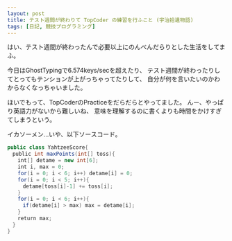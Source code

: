 ```yaml
---
layout: post
title: テスト週間が終わりて TopCoder の練習を行ふこと (宇治拾遺物語)
tags: [日記, 競技プログラミング]
---
```


はい、テスト週間が終わったんで必要以上にのんべんだらりとした生活をしてまふ。

今日はGhostTypingで6.574keys/secを超えたり、
テスト週間が終わったりしてとってもテンションが上がっちゃってたりして、
自分が何を言いたいのかわからなくなっちゃいました。

ほいでもって、TopCoderのPracticeをだらだらとやってました。
んー、やっぱり英語力がないから難しいね、
意味を理解するのに書くよりも時間をかけすぎてしまうという。

<!-- more -->

イカソーメン…いや、以下ソースコード。

```java
public class YahtzeeScore{
　public int maxPoints(int[] toss){
　　int[] detame = new int[6];
　　int i, max = 0;
　　for(i = 0; i < 6; i++) detame[i] = 0;
　　for(i = 0; i < 5; i++){
　　　detame[toss[i]-1] += toss[i];
　　}
　　for(i = 0; i < 6; i++){
　　　if(detame[i] > max) max = detame[i];
　　}
　　return max;
　}
}
```
